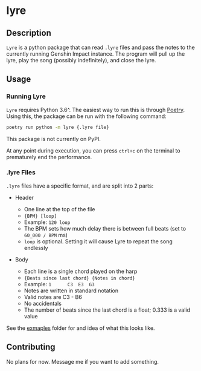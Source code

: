 # lyre

## Description

`Lyre` is a python package that can read `.lyre` files and pass the notes to the currently running Genshin Impact instance. The program will pull up the lyre, play the song (possibly indefinitely), and close the lyre.

## Usage

### Running Lyre

`Lyre` requires Python 3.6^. The easiest way to run this is through [Poetry](https://python-poetry.org/). Using this, the package can be run with the following command:

```cmd
poetry run python -m lyre {.lyre file}
```

This package is not currently on PyPI.

At any point during execution, you can press `ctrl+c` on the terminal to prematurely end the performance.

### .lyre Files

`.lyre` files have a specific format, and are split into 2 parts:

* Header
  * One line at the top of the file
  * `{BPM} [loop]`
  * Example: `120 loop`
  * The BPM sets how much delay there is between full beats (set to `60_000 / BPM` ms)
  * `loop` is optional. Setting it will cause Lyre to repeat the song endlessly

* Body
  * Each line is a single chord played on the harp
  * `{Beats since last chord} {Notes in chord}`
  * Example: `1      C3  E3  G3`
  * Notes are written in standard notation
  * Valid notes are C3 - B6
  * No accidentals
  * The number of beats since the last chord is a float; 0.333 is a valid value

See the [exmaples](./examples) folder for and idea of what this looks like.

## Contributing

No plans for now. Message me if you want to add something.
